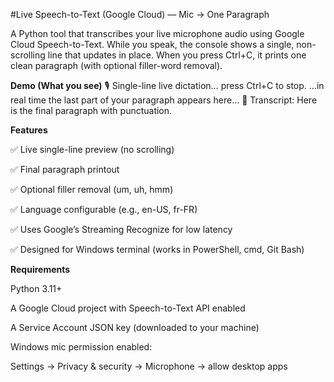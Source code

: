 ﻿#Live Speech-to-Text (Google Cloud) — Mic → One Paragraph

A Python tool that transcribes your live microphone audio using Google Cloud Speech-to-Text.
While you speak, the console shows a single, non-scrolling line that updates in place.
When you press Ctrl+C, it prints one clean paragraph (with optional filler-word removal).

**Demo (What you see)**
🎙️  Single-line live dictation… press Ctrl+C to stop.
…in real time the last part of your paragraph appears here…
📝 Transcript:
Here is the final paragraph with punctuation.

**Features**

✅ Live single-line preview (no scrolling)

✅ Final paragraph printout

✅ Optional filler removal (um, uh, hmm)

✅ Language configurable (e.g., en-US, fr-FR)

✅ Uses Google’s Streaming Recognize for low latency

✅ Designed for Windows terminal (works in PowerShell, cmd, Git Bash)

**Requirements**

Python 3.11+

A Google Cloud project with Speech-to-Text API enabled

A Service Account JSON key (downloaded to your machine)

Windows mic permission enabled:


Settings → Privacy & security → Microphone → allow desktop apps
